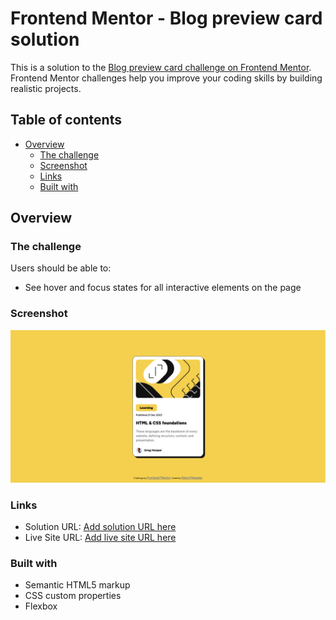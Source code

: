 # Frontend Mentor - Blog preview card solution

This is a solution to the [Blog preview card challenge on Frontend Mentor](https://www.frontendmentor.io/challenges/blog-preview-card-ckPaj01IcS). Frontend Mentor challenges help you improve your coding skills by building realistic projects. 

## Table of contents

- [Overview](#overview)
  - [The challenge](#the-challenge)
  - [Screenshot](#screenshot)
  - [Links](#links)
  - [Built with](#built-with)

## Overview

### The challenge

Users should be able to:

- See hover and focus states for all interactive elements on the page

### Screenshot

![Preview](./preview.png)

### Links

- Solution URL: [Add solution URL here](https://github.com/Rahul65911/Blog-preview-card)
- Live Site URL: [Add live site URL here](https://your-live-site-url.com)

### Built with

- Semantic HTML5 markup
- CSS custom properties
- Flexbox